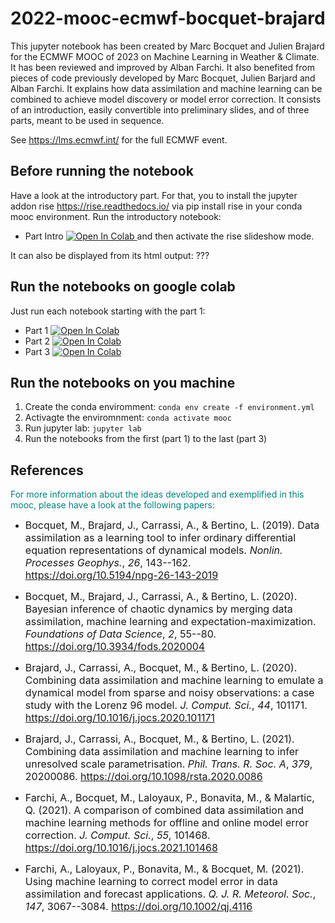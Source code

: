 # 2022-mooc-ecmwf-bocquet-brajard

This jupyter notebook has been created by Marc Bocquet and Julien Brajard
for the ECMWF MOOC of 2023 on Machine Learning in Weather & Climate. It has been reviewed and improved by Alban Farchi.
It also benefited from pieces of code previously developed by Marc Bocquet, Julien Barjard and Alban Farchi.
It explains how data assimilation and machine learning can be combined to achieve model discovery or model error correction.
It consists of an introduction, easily convertible into preliminary slides, and of three parts, meant to be used in sequence.

See https://lms.ecmwf.int/ for the full ECMWF event.

## Before running the notebook
Have a look at the introductory part. For that, you to install the jupyter addon rise https://rise.readthedocs.io/ via pip install rise in your conda mooc environment.
Run the introductory notebook:
- Part Intro [![Open In Colab](https://colab.research.google.com/assets/colab-badge.svg) ](https://colab.research.google.com/github/marcbocquet/2022-mooc-ecmwf-bocquet-brajard/blob/main/mooc_ecmwf_bocquet_brajard_intro.ipynb)
and then activate the rise slideshow mode.

It can also be displayed from its html output: ???

## Run the notebooks on google colab
Just run each notebook starting with the part 1:
- Part 1 [![Open In Colab](https://colab.research.google.com/assets/colab-badge.svg) ](https://colab.research.google.com/github/marcbocquet/2022-mooc-ecmwf-bocquet-brajard/blob/main/mooc_ecmwf_bocquet_brajard_part1.ipynb)
- Part 2 [![Open In Colab](https://colab.research.google.com/assets/colab-badge.svg) ](https://colab.research.google.com/github/marcbocquet/2022-mooc-ecmwf-bocquet-brajard/blob/main/mooc_ecmwf_bocquet_brajard_part2.ipynb)
- Part 3 [![Open In Colab](https://colab.research.google.com/assets/colab-badge.svg) ](https://colab.research.google.com/github/marcbocquet/2022-mooc-ecmwf-bocquet-brajard/blob/main/mooc_ecmwf_bocquet_brajard_part3.ipynb)

## Run the notebooks on you machine
1. Create the conda enviromment: ```conda env create -f environment.yml```
2. Activagte the enviromnment: ```conda activate mooc```
3. Run jupyter lab: ```jupyter lab```
4. Run the notebooks from the first (part 1) to the last (part 3)

## References
<span style="color:teal"> For more information about the ideas developed and exemplified in this mooc, please have a look at the following papers: </span>

* <font size="3"> Bocquet, M., Brajard, J., Carrassi, A., & Bertino, L. (2019). Data
assimilation as a learning tool to infer ordinary differential equation
representations of dynamical models. *Nonlin. Processes Geophys.*, *26*,
143--162. https://doi.org/10.5194/npg-26-143-2019  </font> <br /> 

* <font size="3"> Bocquet, M., Brajard, J., Carrassi, A., & Bertino, L. (2020). Bayesian
inference of chaotic dynamics by merging data assimilation, machine
learning and expectation-maximization. *Foundations of Data Science*, *2*, 55--80. https://doi.org/10.3934/fods.2020004  </font> <br /> 

* <font size="3"> Brajard, J., Carrassi, A., Bocquet, M., & Bertino, L. (2020). Combining
data assimilation and machine learning to emulate a dynamical model from
sparse and noisy observations: a case study with the Lorenz 96 model. *J. Comput. Sci.*, *44*, 101171.
https://doi.org/10.1016/j.jocs.2020.101171  </font> <br /> 

* <font size="3"> Brajard, J., Carrassi, A., Bocquet, M., & Bertino, L. (2021). Combining
data assimilation and machine learning to infer unresolved scale
parametrisation. *Phil. Trans. R. Soc. A*, *379*, 20200086.
https://doi.org/10.1098/rsta.2020.0086  </font> <br /> 

* <font size="3"> Farchi, A., Bocquet, M., Laloyaux, P., Bonavita, M., & Malartic, Q.
(2021). A comparison of combined data assimilation and machine learning
methods for offline and online model error correction. *J. Comput.
Sci.*, *55*, 101468. https://doi.org/10.1016/j.jocs.2021.101468  </font> <br /> 

* <font size="3"> Farchi, A., Laloyaux, P., Bonavita, M., & Bocquet, M. (2021). Using
machine learning to correct model error in data assimilation and
forecast applications. *Q. J. R. Meteorol. Soc.*, *147*, 3067--3084.
https://doi.org/10.1002/qj.4116  </font>